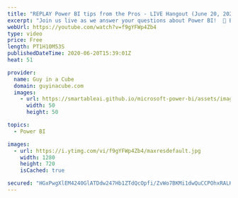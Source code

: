 ```yaml
---
title: "REPLAY Power BI tips from the Pros - LIVE Hangout (June 20, 2020)"
excerpt: "Join us live as we answer your questions about Power BI!  📢 Become a member: https://guyinacu.be/membership   *******************  Want to take your Power BI skills to the next level? We have training courses available to help you with your journey.  🎓 Guy in a Cube courses: https://guyinacu.be/courses"
webUrl: https://youtube.com/watch?v=f9gYFWp4Zb4
type: video
price: Free
length: PT1H10M53S
publishedDateTime: 2020-06-20T15:39:01Z
heat: 51

provider:
  name: Guy in a Cube
  domain: guyinacube.com
  images:
    - url: https://smartableai.github.io/microsoft-power-bi/assets/images/organizations/guyinacube.com-50x50.jpg
      width: 50
      height: 50

topics:
  - Power BI

images:
  - url: https://i.ytimg.com/vi/f9gYFWp4Zb4/maxresdefault.jpg
    width: 1280
    height: 720
    isCached: true

secured: "HGxPwgXlEM4240GlATDdw247Hb1ZTdQcOpfi/ZvWo7BKMi1dwQuCCPOhxRALK15oucokCmnn/dBuCO5PaL0tfcaRkE2GDl1Dya3p1za1iPH9oPE3OB7wqchAU/v6/XScuspYXnmjpgwYm4me1H4gdRxkvSyJSDhYxVXmTA2gdiFUZylcssH73ZGplveM+qv8Le6VU5Inh4VJNs6cfFVP3HqKhRghfPFqgixpXfGTeAVlfoYk1e7G6nXlyxf2yOfAIf/rOlxKzr/H82hWLiK/1HMqRLUycjzjStZGb1SZDHhMxJ6ztCNqgnGzUxLslFUXWPszQcQecKJu9gq5ByEK92ddqZGIATB12TGX8PhSDr+dHag73qPiYWDLSmvKOAXTWUADb2qjDxWrZZpmOsn2Ng==;ZFiqnRb9BUslI21CaEuipw=="
---
```


